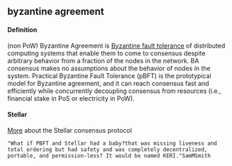 ## byzantine agreement

<h4>Definition</h4><p>(non PoW) Byzantine Agreement is <a href="byzantine-fault-tolerance">Byzantine fault tolerance</a> of distributed computing systems that enable them to come to consensus despite arbitrary behavior from a fraction of the nodes in the network. BA consensus makes no assumptions about the behavior of nodes in the system. Practical Byzantine Fault Tolerance (pBFT) is the prototypical model for Byzantine agreement, and it can reach consensus fast and efficiently while concurrently decoupling consensus from resources (i.e., financial stake in PoS or electricity in PoW).</p><h4>Stellar</h4><p><a href="https://blockonomi.com/stellar-consensus-protocol/">More</a> about the Stellar consensus protocol</p><pre><code>&quot;What if PBFT and Stellar had a baby?that was missing liveness and total ordering but had safety and was completely decentralized, portable, and permission-less? It would be named KERI.&quot;SamMSmith</code></pre>

